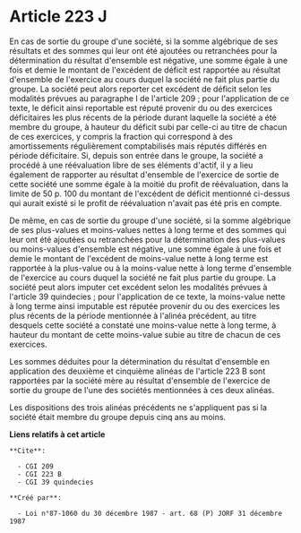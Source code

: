 # Article 223 J

En cas de sortie du groupe d'une société, si la somme algébrique de ses résultats et des sommes qui leur ont été ajoutées ou
retranchées pour la détermination du résultat d'ensemble est négative, une somme égale à une fois et demie le montant de
l'excédent de déficit est rapportée au résultat d'ensemble de l'exercice au cours duquel la société ne fait plus partie du
groupe. La société peut alors reporter cet excédent de déficit selon les modalités prévues au paragraphe I de l'article 209 ;
pour l'application de ce texte, le déficit ainsi reportable est réputé provenir du ou des exercices déficitaires les plus
récents de la période durant laquelle la société a été membre du groupe, à hauteur du déficit subi par celle-ci au titre de
chacun de ces exercices, y compris la fraction qui correspond à des amortissements régulièrement comptabilisés mais réputés
différés en période déficitaire. Si, depuis son entrée dans le groupe, la société a procédé à une réévaluation libre de ses
éléments d'actif, il y a lieu également de rapporter au résultat d'ensemble de l'exercice de sortie de cette société une
somme égale à la moitié du profit de réévaluation, dans la limite de 50 p. 100 du montant de l'excédent de déficit mentionné
ci-dessus qui aurait existé si le profit de réévaluation n'avait pas été pris en compte.

De même, en cas de sortie du groupe d'une société, si la somme algébrique de ses plus-values et moins-values nettes à long
terme et des sommes qui leur ont été ajoutées ou retranchées pour la détermination des plus-values ou moins-values d'ensemble
est négative, une somme égale à une fois et demie le montant de l'excédent de moins-value nette à long terme est rapportée à
la plus-value ou à la moins-value nette à long terme d'ensemble de l'exercice au cours duquel la société ne fait plus partie
du groupe. La société peut alors imputer cet excédent selon les modalités prévues à l'article 39 quindecies ; pour
l'application de ce texte, la moins-value nette à long terme ainsi imputable est réputée provenir du ou des exercices les
plus récents de la période mentionnée à l'alinéa précédent, au titre desquels cette société a constaté une moins-value nette
à long terme, à hauteur du montant de cette moins-value subie au titre de chacun de ces exercices.

Les sommes déduites pour la détermination du résultat d'ensemble en application des deuxième et cinquième alinéas de
l'article 223 B sont rapportées par la société mère au résultat d'ensemble de l'exercice de sortie du groupe de l'une des
sociétés mentionnées à ces deux alinéas.

Les dispositions des trois alinéas précédents ne s'appliquent pas si la société était membre du groupe depuis cinq ans au
moins.

**Liens relatifs à cet article**

	**Cite**:

	  - CGI 209
	  - CGI 223 B
	  - CGI 39 quindecies

	**Créé par**:

	  - Loi n°87-1060 du 30 décembre 1987 - art. 68 (P) JORF 31 décembre 1987
